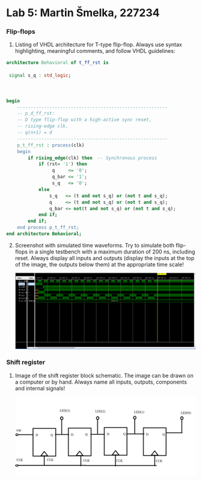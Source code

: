 # Lab 5: Martin Šmelka, 227234

### Flip-flops

1. Listing of VHDL architecture for T-type flip-flop. Always use syntax highlighting, meaningful comments, and follow VHDL guidelines:

```vhdl
architecture Behavioral of t_ff_rst is

 signal s_q : std_logic;



begin
    --------------------------------------------------------
    -- p_d_ff_rst:
    -- D type flip-flop with a high-active sync reset,
    -- rising-edge clk.
    -- q(n+1) = d
    --------------------------------------------------------
    p_t_ff_rst : process(clk)
    begin
        if rising_edge(clk) then  -- Synchronous process
            if (rst= '1') then
                 q     <= '0';
                 q_bar <= '1'; 
                 s_q   <= '0';       
            else
                s_q   <= (t and not s_q) or (not t and s_q);
                q     <= (t and not s_q) or (not t and s_q);
                q_bar <= not(t and not s_q) or (not t and s_q);
            end if;
        end if;
    end process p_t_ff_rst;
end architecture Behavioral;

```

2. Screenshot with simulated time waveforms. Try to simulate both flip-flops in a single testbench with a maximum duration of 200 ns, including reset. Always display all inputs and outputs (display the inputs at the top of the image, the outputs below them) at the appropriate time scale!

   ![your figure](https://github.com/MartinSmelka/Digital-Electronics-1/blob/main/labs/Images/Waveforms_5.png)

### Shift register

1. Image of the shift register block schematic. The image can be drawn on a computer or by hand. Always name all inputs, outputs, components and internal signals!

   ![your figure](https://github.com/MartinSmelka/Digital-Electronics-1/blob/main/labs/Images/Assig_5_IMG.png)
